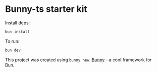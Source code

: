 # Bunny-ts starter kit 

Install deps:

```bash
bun install
```

To run:

```bash
bun dev
```

This project was created using `bunny new`. [Bunny](https://github.com/bunny-ts) - a cool framework for Bun.
